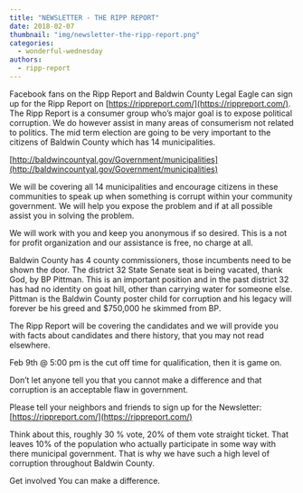 ```yaml
---
title: "NEWSLETTER - THE RIPP REPORT"
date: 2018-02-07
thumbnail: "img/newsletter-the-ripp-report.png"
categories: 
  - wonderful-wednesday
authors: 
  - ripp-report
---
```


Facebook fans on the Ripp Report and Baldwin County Legal Eagle can sign up for the Ripp Report on [https://rippreport.com/](https://rippreport.com/). The Ripp Report is a consumer group who’s major goal is to expose political corruption. We do however assist in many areas of consumerism not related to politics. The mid term election are going to be very important to the citizens of Baldwin County which has 14 municipalities.

[http://baldwincountyal.gov/Government/municipalities](http://baldwincountyal.gov/Government/municipalities)

We will be covering all 14 municipalities and encourage citizens in these communities to speak up when something is corrupt within your community government. We will help you expose the problem and if at all possible assist you in solving the problem.

We will work with you and keep you anonymous if so desired. This is a not for profit organization and our assistance is free, no charge at all.

Baldwin County has 4 county commissioners, those incumbents need to be shown the door. The district 32 State Senate seat is being vacated, thank God, by BP Pittman. This is an important position and in the past district 32 has had no identity on goat hill, other than carrying water for someone else. Pittman is the Baldwin County poster child for corruption and his legacy will forever be his greed and $750,000 he skimmed from BP.

The Ripp Report will be covering the candidates and we will provide you with facts about candidates and there history, that you may not read elsewhere.

Feb 9th @ 5:00 pm is the cut off time for qualification, then it is game on.

Don’t let anyone tell you that you cannot make a difference and that corruption is an acceptable flaw in government.

Please tell your neighbors and friends to sign up for the Newsletter: [https://rippreport.com/](https://rippreport.com/)

Think about this, roughly 30 % vote, 20% of them vote straight ticket. That leaves 10% of the population who actually participate in some way with there municipal government. That is why we have such a high level of corruption throughout Baldwin County.

Get involved You can make a difference.
